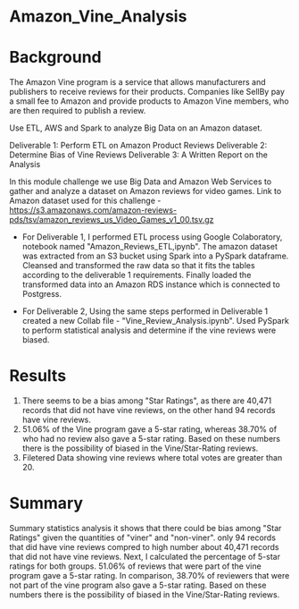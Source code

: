 # Amazon_Vine_Analysis

# Background 

The Amazon Vine program is a service that allows manufacturers and publishers to receive reviews for their products. Companies like SellBy pay a small fee to Amazon and provide products to Amazon Vine members, who are then required to publish a review.

Use ETL, AWS and Spark to analyze Big Data on an Amazon dataset.

Deliverable 1: Perform ETL on Amazon Product Reviews
Deliverable 2: Determine Bias of Vine Reviews
Deliverable 3: A Written Report on the Analysis


In this module challenge we use Big Data and Amazon Web Services to gather and analyze a dataset on Amazon reviews for video games. 
Link to Amazon dataset used for this challenge - https://s3.amazonaws.com/amazon-reviews-pds/tsv/amazon_reviews_us_Video_Games_v1_00.tsv.gz

- For Deliverable 1, I performed ETL process using Google Colaboratory, notebook named "Amazon_Reviews_ETL,ipynb". The amazon dataset was extracted from an S3 bucket using Spark into a PySpark dataframe. 
Cleansed and transformed the raw data so that it fits the tables according to the deliverable 1 requirements.
Finally loaded the transformed data into an Amazon RDS instance which is connected to Postgress. 

- For Deliverable 2, Using the same steps performed in Deliverable 1 created a new Collab file - "Vine_Review_Analysis.ipynb".
Used PySpark to perform statistical analysis and determine if the vine reviews were biased.

# Results

1. There seems to be a bias among "Star Ratings", as there are 40,471 records that did not have vine reviews, on the other hand 94 records have vine reviews.
2. 51.06% of the Vine program gave a 5-star rating, whereas 38.70% of who had no review also gave a 5-star rating. Based on these numbers there is the possibility of biased in the Vine/Star-Rating reviews.
3. Filetered Data showing vine reviews where total votes are greater than 20.

# Summary 

Summary statistics analysis it shows that there could be bias among "Star Ratings" given the quantities of "viner" and "non-viner". 
only 94 records that did have vine reviews compred to high number about 40,471 records that did not have vine reviews.
Next, I calculated the percentage of 5-star ratings for both groups. 
51.06% of reviews that were part of the vine program gave a 5-star rating. In comparison, 38.70% of reviewers that were not part of the vine program also gave a 5-star rating. 
Based on these numbers there is the possibility of biased in the Vine/Star-Rating reviews.
